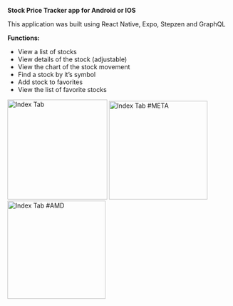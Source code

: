**Stock Price Tracker app for Android or IOS**

This application was built using React Native, Expo, Stepzen and GraphQL

**Functions:**
- View a list of stocks
- View details of the stock (adjustable)
- View the chart of the stock movement
- Find a stock by it’s symbol
- Add stock to favorites
- View the list of favorite stocks

<img width="224" alt="Index Tab" src="https://github.com/markbuckle/Stock-Tracker/assets/165898552/422483de-8937-4bd7-b536-43212b45ba4a">

<img width="221" alt="Index Tab #META" src="https://github.com/markbuckle/Stock-Tracker/assets/165898552/df055fc9-5298-417c-bf38-a9144fa9a2b6">

<img width="220" alt="Index Tab #AMD" src="https://github.com/markbuckle/Stock-Tracker/assets/165898552/ffd91018-44bb-4edf-84dd-18e8c158398b">

